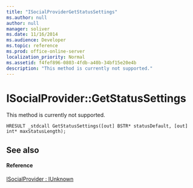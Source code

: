 ```yaml
---
title: "ISocialProviderGetStatusSettings"
ms.author: null
author: null
manager: soliver
ms.date: 11/16/2014
ms.audience: Developer
ms.topic: reference
ms.prod: office-online-server
localization_priority: Normal
ms.assetid: f4fef896-0803-4fdb-a40b-34bf15e20e4b
description: "This method is currently not supported."
---
```


# ISocialProvider::GetStatusSettings

This method is currently not supported. 
  
```
HRESULT _stdcall GetStatusSettings([out] BSTR* statusDefault, [out] int* maxStatusLength);
```

## See also

#### Reference

[ISocialProvider : IUnknown](isocialprovideriunknown.md)

